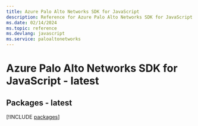 ```yaml
---
title: Azure Palo Alto Networks SDK for JavaScript
description: Reference for Azure Palo Alto Networks SDK for JavaScript
ms.date: 02/14/2024
ms.topic: reference
ms.devlang: javascript
ms.service: paloaltonetworks
---
```

# Azure Palo Alto Networks SDK for JavaScript - latest
## Packages - latest
[!INCLUDE [packages](palo-alto-networks-index.md)]